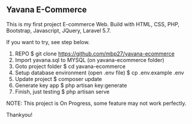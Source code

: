 Yavana E-Commerce
-----------------------------------------------------------------------------------------------------
This is my first project E-commerce Web. Build with HTML, CSS, PHP, Bootstrap, Javascript, JQuery, Laravel 5.7.

If you want to try, see step below.

1. REPO
   $ git clone https://github.com/mbp27/yavana-ecommerce
2. Import yavana.sql to MYSQL
   (on yavana-ecommerce folder)
3. Goto project folder
   $ cd yavana-ecommerce
4. Setup database environment (open .env file)
   $ cp .env.example .env
5. Update project
   $ composer update
6. Generate key app
   $ php artisan key:generate
7. Finish, just testing
   $ php artisan serve

NOTE: This project is On Progress, some feature may not work perfectly. 

Thankyou!
